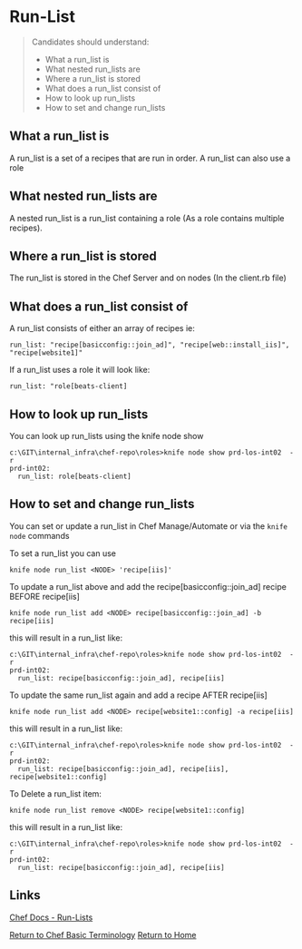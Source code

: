 # Run-List

> Candidates should understand:
> - What a run_list is
> - What nested run_lists are
> - Where a run_list is stored
> - What does a run_list consist of
> - How to look up run_lists
> - How to set and change run_lists

## What a run_list is
A run_list is a set of a recipes that are run in order. A run_list can also use a role 


## What nested run_lists are
A nested run_list is a run_list containing a role (As a role contains multiple recipes).

## Where a run_list is stored
The run_list is stored in the Chef Server and on nodes (In the client.rb file)

## What does a run_list consist of
A run_list consists of either an array of recipes ie:
```
run_list: "recipe[basicconfig::join_ad]", "recipe[web::install_iis]", "recipe[website1]"
```

If a run_list uses a role it will look like:
```
run_list: "role[beats-client]
```


## How to look up run_lists
You can look up run_lists using the knife node show
```
c:\GIT\internal_infra\chef-repo\roles>knife node show prd-los-int02  -r
prd-int02:
  run_list: role[beats-client]
```

## How to set and change run_lists
You can set or update a run_list in Chef Manage/Automate or via the `knife node` commands

To set a run_list you can use 
```
knife node run_list <NODE> 'recipe[iis]'
```

To update a run_list above and add the recipe[basicconfig::join_ad] recipe BEFORE recipe[iis]
```
knife node run_list add <NODE> recipe[basicconfig::join_ad] -b recipe[iis]
```
this will result in a run_list like: 
```
c:\GIT\internal_infra\chef-repo\roles>knife node show prd-los-int02  -r
prd-int02:
  run_list: recipe[basicconfig::join_ad], recipe[iis]
```

To update the same run_list again and add a recipe AFTER recipe[iis]
```
knife node run_list add <NODE> recipe[website1::config] -a recipe[iis]
```
this will result in a run_list like: 
```
c:\GIT\internal_infra\chef-repo\roles>knife node show prd-los-int02  -r
prd-int02:
  run_list: recipe[basicconfig::join_ad], recipe[iis], recipe[website1::config]
```

To Delete a run_list item:
```
knife node run_list remove <NODE> recipe[website1::config] 
```
this will result in a run_list like: 
```
c:\GIT\internal_infra\chef-repo\roles>knife node show prd-los-int02  -r
prd-int02:
  run_list: recipe[basicconfig::join_ad], recipe[iis]
```


## Links
[Chef Docs - Run-Lists](https://docs.chef.io/run_lists.html)</b>

[Return to Chef Basic Terminology](README.md)</b>
[Return to Home](../README.md)
